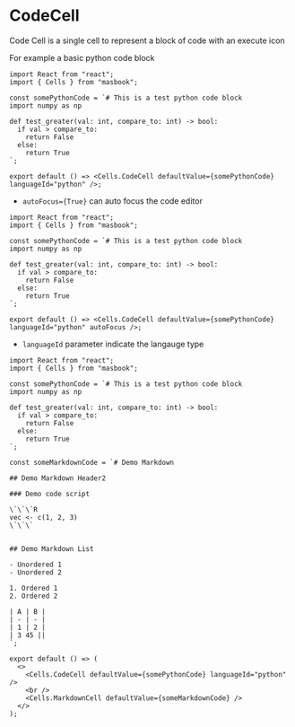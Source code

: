 # CodeCell

Code Cell is a single cell to represent a block of code with an execute icon

For example a basic python code block

```tsx
import React from "react";
import { Cells } from "masbook";

const somePythonCode = `# This is a test python code block
import numpy as np

def test_greater(val: int, compare_to: int) -> bool:
  if val > compare_to:
    return False
  else:
    return True
`;

export default () => <Cells.CodeCell defaultValue={somePythonCode} languageId="python" />;
```

- `autoFocus={True}` can auto focus the code editor

```tsx
import React from "react";
import { Cells } from "masbook";

const somePythonCode = `# This is a test python code block
import numpy as np

def test_greater(val: int, compare_to: int) -> bool:
  if val > compare_to:
    return False
  else:
    return True
`;

export default () => <Cells.CodeCell defaultValue={somePythonCode} languageId="python" autoFocus />;
```

- `languageId` parameter indicate the langauge type

```tsx
import React from "react";
import { Cells } from "masbook";

const somePythonCode = `# This is a test python code block
import numpy as np

def test_greater(val: int, compare_to: int) -> bool:
  if val > compare_to:
    return False
  else:
    return True
`;

const someMarkdownCode = `# Demo Markdown

## Demo Markdown Header2

### Demo code script

\`\`\`R
vec <- c(1, 2, 3)
\`\`\`


## Demo Markdown List

- Unordered 1
- Unordered 2

1. Ordered 1
2. Ordered 2

| A | B |
| - | - |
| 1 | 2 |
| 3 45 ||
`;

export default () => (
  <>
    <Cells.CodeCell defaultValue={somePythonCode} languageId="python" />
    <br />
    <Cells.MarkdownCell defaultValue={someMarkdownCode} />
  </>
);
```
